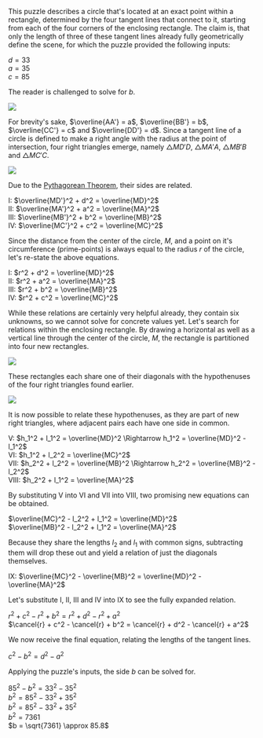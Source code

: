 This puzzle describes a circle that's located at an exact point within a rectangle, determined by the four tangent lines that connect to it, starting from each of the four corners of the enclosing rectangle. The claim is, that only the length of three of these tangent lines already fully geometrically define the scene, for which the puzzle provided the following inputs:

$d = 33$<br>
$a = 35$<br>
$c = 85$

The reader is challenged to solve for $b$.

<img src="/assets/images/circle_in_rectangle_with_tangent_lines__1.jpg" class="half-width-image"/>

For brevity's sake, $\overline{AA'} = a$, $\overline{BB'} = b$, $\overline{CC'} = c$ and $\overline{DD'} = d$. Since a tangent line of a circle is defined to make a right angle with the radius at the point of intersection, four right triangles emerge, namely $\triangle{MD'D}$, $\triangle{MA'A}$, $\triangle{MB'B}$ and $\triangle{MC'C}$.

<img src="/assets/images/circle_in_rectangle_with_tangent_lines__2.jpg" class="half-width-image"/>

Due to the [Pythagorean Theorem](/math/pythagorean_theorem.md), their sides are related.

$\mathrm{I}$: $\overline{MD'}^2 + d^2 = \overline{MD}^2$<br>
$\mathrm{II}$: $\overline{MA'}^2 + a^2 = \overline{MA}^2$<br>
$\mathrm{III}$: $\overline{MB'}^2 + b^2 = \overline{MB}^2$<br>
$\mathrm{IV}$: $\overline{MC'}^2 + c^2 = \overline{MC}^2$

Since the distance from the center of the circle, $M$, and a point on it's circumference (prime-points) is always equal to the radius $r$ of the circle, let's re-state the above equations.

$\mathrm{I}$: $r^2 + d^2 = \overline{MD}^2$<br>
$\mathrm{II}$: $r^2 + a^2 = \overline{MA}^2$<br>
$\mathrm{III}$: $r^2 + b^2 = \overline{MB}^2$<br>
$\mathrm{IV}$: $r^2 + c^2 = \overline{MC}^2$

While these relations are certainly very helpful already, they contain six unknowns, so we cannot solve for concrete values yet. Let's search for relations within the enclosing rectangle. By drawing a horizontal as well as a vertical line through the center of the circle, $M$, the rectangle is partitioned into four new rectangles.

<img src="/assets/images/circle_in_rectangle_with_tangent_lines__3.jpg" class="half-width-image"/>

These rectangles each share one of their diagonals with the hypothenuses of the four right triangles found earlier.

<img src="/assets/images/circle_in_rectangle_with_tangent_lines__4.jpg" class="half-width-image"/>

It is now possible to relate these hypothenuses, as they are part of new right triangles, where adjacent pairs each have one side in common.

$\mathrm{V}$: $h_1^2 + l_1^2 = \overline{MD}^2 \Rightarrow h_1^2 = \overline{MD}^2 - l_1^2$<br>
$\mathrm{VI}$: $h_1^2 + l_2^2 = \overline{MC}^2$<br>
$\mathrm{VII}$: $h_2^2 + l_2^2 = \overline{MB}^2 \Rightarrow h_2^2 = \overline{MB}^2 - l_2^2$<br>
$\mathrm{VIII}$: $h_2^2 + l_1^2 = \overline{MA}^2$

By substituting $\mathrm{V}$ into $\mathrm{VI}$ and $\mathrm{VII}$ into $\mathrm{VIII}$, two promising new equations can be obtained.

$\overline{MC}^2 - l_2^2 + l_1^2 = \overline{MD}^2$<br>
$\overline{MB}^2 - l_2^2 + l_1^2 = \overline{MA}^2$

Because they share the lengths $l_2$ and $l_1$ with common signs, subtracting them will drop these out and yield a relation of just the diagonals themselves.

$\mathrm{IX}$: $\overline{MC}^2 - \overline{MB}^2 = \overline{MD}^2 - \overline{MA}^2$

Let's substitute $\mathrm{I}$, $\mathrm{II}$, $\mathrm{III}$ and $\mathrm{IV}$ into $\mathrm{IX}$ to see the fully expanded relation.

$r^2 + c^2 - r^2 + b^2 = r^2 + d^2 - r^2 + a^2$<br>
$\cancel{r} + c^2 - \cancel{r} + b^2 = \cancel{r} + d^2 - \cancel{r} + a^2$

We now receive the final equation, relating the lengths of the tangent lines.

$c^2 - b^2 = d^2 - a^2$

Applying the puzzle's inputs, the side $b$ can be solved for.

$85^2 - b^2 = 33^2 - 35^2$<br>
$b^2 = 85^2 - 33^2 + 35^2$<br>
$b^2 = 85^2 - 33^2 + 35^2$<br>
$b^2 = 7361$<br>
$b = \sqrt{7361} \approx 85.8$
